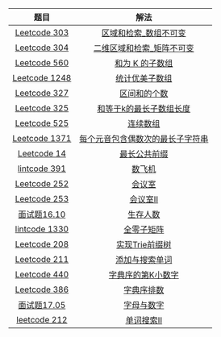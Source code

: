 |                             题目                             |                             解法                             |
| :----------------------------------------------------------: | :----------------------------------------------------------: |
| [Leetcode 303](https://leetcode.cn/problems/range-sum-query-immutable/) | [区域和检索_数组不可变](https://github.com/pshijie/Java_interview_code/blob/main/Leetcode分类/前缀/区域和检索_数组不可变.java) |
| [Leetcode 304](https://leetcode.cn/problems/range-sum-query-2d-immutable/) | [二维区域和检索_矩阵不可变](https://github.com/pshijie/Java_interview_code/blob/main/Leetcode分类/前缀/二维区域和检索_矩阵不可变.java) |
| [Leetcode 560](https://leetcode.cn/problems/subarray-sum-equals-k/) | [和为 K 的子数组](https://github.com/pshijie/Java_interview_code/blob/main/Leetcode分类/前缀/和为K的子数组.java) |
| [Leetcode 1248](https://leetcode.cn/problems/count-number-of-nice-subarrays/) | [统计优美子数组](https://github.com/pshijie/Java_interview_code/blob/main/Leetcode分类/前缀/统计优美子数组.java) |
| [Leetcode 327](https://leetcode.cn/problems/count-of-range-sum/) | [区间和的个数](https://github.com/pshijie/Java_interview_code/blob/main/Leetcode分类/前缀/区间和的个数.java) |
| [Leetcode 325](https://leetcode.cn/problems/maximum-size-subarray-sum-equals-k/) | [和等于k的最长子数组长度](https://github.com/pshijie/Java_interview_code/blob/main/Leetcode分类/前缀/和等于k的最长子数组长度.java) |
| [Leetcode 525](https://leetcode.cn/problems/contiguous-array/) | [连续数组](https://github.com/pshijie/Java_interview_code/blob/main/Leetcode分类/前缀/连续数组.java) |
| [Leetcode 1371](https://leetcode.cn/problems/find-the-longest-substring-containing-vowels-in-even-counts/) | [每个元音包含偶数次的最长子字符串](https://github.com/pshijie/Java_interview_code/blob/main/Leetcode分类/前缀/每个元音包含偶数次的最长子字符串.java) |
| [Leetcode 14](https://leetcode.cn/problems/longest-common-prefix/) | [最长公共前缀](https://github.com/pshijie/Java_interview_code/blob/main/Leetcode分类/前缀/最长公共前缀.java) |
|    [lintcode 391](https://www.lintcode.com/problem/391/)     | [数飞机](https://github.com/pshijie/Java_interview_code/blob/main/Leetcode分类/前缀/数飞机.java) |
| [Leetcode 252](https://leetcode.cn/problems/meeting-rooms/)  | [会议室](https://github.com/pshijie/Java_interview_code/blob/main/Leetcode分类/前缀/会议室.java) |
| [Leetcode 253](https://leetcode.cn/problems/meeting-rooms-ii/) | [会议室Ⅱ](https://github.com/pshijie/Java_interview_code/blob/main/Leetcode分类/前缀/会议室Ⅱ.java) |
| [面试题16.10](https://leetcode.cn/problems/living-people-lcci/) | [生存人数](https://github.com/pshijie/Java_interview_code/blob/main/Leetcode分类/前缀/生存人数.java) |
|   [lintcode 1330](https://www.lintcode.com/problem/1330/)    | [全零子矩阵](https://github.com/pshijie/Java_interview_code/blob/main/Leetcode分类/前缀/全零子矩阵.java) |
| [Leetcode 208](https://leetcode.cn/problems/implement-trie-prefix-tree/) | [实现Trie前缀树](https://github.com/pshijie/Java_interview_code/blob/main/Leetcode分类/前缀/实现Trie前缀树.java) |
| [Leetcode 211](https://leetcode.cn/problems/design-add-and-search-words-data-structure/) | [添加与搜索单词](https://github.com/pshijie/Java_interview_code/blob/main/Leetcode分类/前缀/添加与搜索单词.java) |
| [Leetcode 440](https://leetcode.cn/problems/k-th-smallest-in-lexicographical-order/) | [字典序的第K小数字](https://github.com/pshijie/Java_interview_code/blob/main/Leetcode分类/前缀/字典序的第K小数字.java) |
| [Leetcode 386](https://leetcode.cn/problems/lexicographical-numbers/) | [字典序排数](https://github.com/pshijie/Java_interview_code/blob/main/Leetcode分类/前缀/字典序排数.java) |
| [面试题17.05](https://leetcode.cn/problems/find-longest-subarray-lcci/) | [字母与数字](https://github.com/pshijie/Java_interview_code/blob/main/Leetcode分类/前缀/字母与数字.java) |
| [leetcode 212](https://leetcode.cn/problems/word-search-ii/) | [单词搜索Ⅱ](https://github.com/pshijie/Java_interview_code/blob/main/Leetcode分类/前缀/单词搜索Ⅱ.java) |

